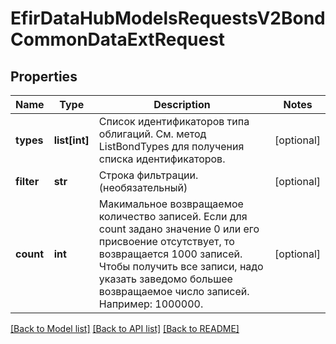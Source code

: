 # EfirDataHubModelsRequestsV2BondCommonDataExtRequest

## Properties
Name | Type | Description | Notes
------------ | ------------- | ------------- | -------------
**types** | **list[int]** | Список идентификаторов типа облигаций. См. метод ListBondTypes для получения списка идентификаторов. | [optional] 
**filter** | **str** | Строка фильтрации. (необязательный) | [optional] 
**count** | **int** | Макимальное возвращаемое количество записей.  Если для count задано значение 0 или его присвоение отсутствует, то возвращается 1000 записей.  Чтобы получить все записи, надо указать заведомо большее возвращаемое число записей. Например: 1000000. | [optional] 

[[Back to Model list]](../README.md#documentation-for-models) [[Back to API list]](../README.md#documentation-for-api-endpoints) [[Back to README]](../README.md)

